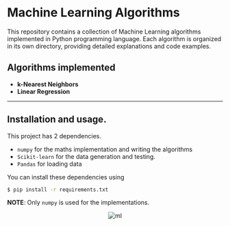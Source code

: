 # Machine Learning Algorithms

This repository contains a collection of Machine Learning algorithms implemented in Python programming language. Each algorithm is organized in its own directory, providing detailed explanations and code examples.

## Algorithms implemented
  * **k-Nearest Neighbors**
  * **Linear Regression**

---

## Installation and usage.

This project has 2 dependencies.

- `numpy` for the maths implementation and writing the algorithms
- `Scikit-learn` for the data generation and testing.
- `Pandas` for loading data

You can install these dependencies using

```sh
$ pip install -r requirements.txt
```

**NOTE**: Only `numpy` is used for the implementations.

<p align="center">
  <img src="https://ict.iitk.ac.in/wp-content/uploads/machine-learning-1.jpg" alt="ml"/>
</p>
